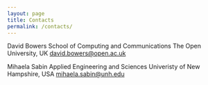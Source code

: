 ```yaml
---
layout: page
title: Contacts
permalink: /contacts/
---
```


David Bowers
School of Computing and Communications
The Open University, UK
david.bowers@open.ac.uk

Mihaela Sabin
Applied Engineering and Sciences
Univeristy of New Hampshire, USA
mihaela.sabin@unh.edu
